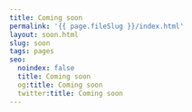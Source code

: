 ```yaml
---
title: Coming soon
permalink: '{{ page.fileSlug }}/index.html'
layout: soon.html
slug: soon
tags: pages
seo:
  noindex: false
  title: Coming soon
  og:title: Coming soon
  twitter:title: Coming soon
---
```



